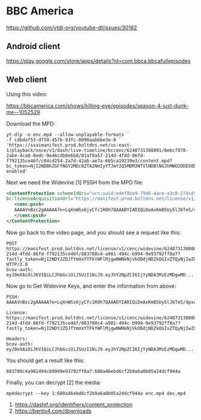# BBC America

https://github.com/ytdl-org/youtube-dl/issues/30182

## Android client

https://play.google.com/store/apps/details?id=com.bbca.bbcafullepisodes

## Web client

Using this video:

https://bbcamerica.com/shows/killing-eve/episodes/season-4-just-dunk-me--1052529

Download the MPD:

~~~
yt-dlp -o enc.mp4 --allow-unplayable-formats `
-f cdbdaf53-d750-457b-93fc-0090aabbbe3e-0 `
'https://ssaimanifest.prod.boltdns.net/us-east-1/playback/once/v1/dash/live-timeline/bccenc/6240731308001/8ebcf878-2abe-4ca8-8edc-9e46cdb0e6b8/01af0a57-214d-4fdd-86fd-f792135ce46f/c84cd254-2a7d-42ab-ae7a-665ca19239e3/content.mpd?bc_token=NjI2NDBhZGFfNGY2MDc0ZTA2NmIyYTJmY2Q5MDM3NTVlNDBlNGJhMWU2ODE5ODM2ZmExYzdjOWU2YmIyNmE2ZTI4MzI1ODk1Yg%3D%3D&rule=discos-enabled'
~~~

Next we need the Widevine [1] PSSH from the MPD file:

~~~xml
<ContentProtection schemeIdUri="urn:uuid:edef8ba9-79d6-4ace-a3c8-27dcd51d21ed"
bc:licenseAcquisitionUrl="https://manifest.prod.boltdns.net/license/v1/cenc/widevine/6240731308001/01af0a57-214d-4fdd-86fd-f792135ce46f/883780c4-a981-494c-b994-9e93792ff8a7?fastly_token=NjI2NDZiMzVfNGUxMDY1MjI4ZWJkYmFlMzc5YjVlZjVkZTM0MjlmZDE1YTEyNjc3NWJkNmIwOWNhNGEwZjg3MmM1ZmEzZTEyOQ%3D%3D">
   <cenc:pssh>
   AAAAVnBzc2gAAAAA7e+LqXnWSs6jyCfc1R0h7QAAADYIARIQiDeAxKmBSUy5lJ6TeS/4pxoNd2lkZXZpbmVfdGVzdCIIMTIzNDU2NzgyB2RlZmF1bHQ=
   </cenc:pssh>
</ContentProtection>
~~~

Now go back to the video page, and you should see a request like this:

~~~
POST https://manifest.prod.boltdns.net/license/v1/cenc/widevine/6240731308001/01af0a57-214d-4fdd-86fd-f792135ce46f/883780c4-a981-494c-b994-9e93792ff8a7?fastly_token=NjI2NDY2ZDJfYmUxYTFkYWFlMjgwNWNkNjVkODdjNDZkOGIxZTQyNjIwZGRlNWQ5ZDIyMGJmMDcwYTc5NTRjOGM3M2IzZjNlYg%3D%3D HTTP/2.0
bcov-auth: eyJ0eXAiOiJKV1QiLCJhbGciOiJSUzI1NiJ9.eyJhY2NpZCI6IjYyNDA3MzEzMDgwMD...
~~~

Now go to Get Widevine Keys, and enter the information from above:

~~~
PSSH:
AAAAVnBzc2gAAAAA7e+LqXnWSs6jyCfc1R0h7QAAADYIARIQiDeAxKmBSUy5lJ6TeS/4pxoNd2lkZXZpbmVfdGVzdCIIMTIzNDU2NzgyB2RlZmF1bHQ=

License:
https://manifest.prod.boltdns.net/license/v1/cenc/widevine/6240731308001/01af0a57-214d-4fdd-86fd-f792135ce46f/883780c4-a981-494c-b994-9e93792ff8a7?fastly_token=NjI2NDY2ZDJfYmUxYTFkYWFlMjgwNWNkNjVkODdjNDZkOGIxZTQyNjIwZGRlNWQ5ZDIyMGJmMDcwYTc5NTRjOGM3M2IzZjNlYg%3D%3D

Headers:
bcov-auth: eyJ0eXAiOiJKV1QiLCJhbGciOiJSUzI1NiJ9.eyJhY2NpZCI6IjYyNDA3MzEzMDgwMD...
~~~

You should get a result like this:

~~~
883780c4a981494cb9949e93792ff8a7:680a46ebd6cf2b9a6a0b05a24dcf944a
~~~

Finally, you can decrypt [2] the media:

~~~
mp4decrypt --key 1:680a46ebd6cf2b9a6a0b05a24dcf944a enc.mp4 dec.mp4
~~~

1. <https://dashif.org/identifiers/content_protection>
2. https://bento4.com/downloads

